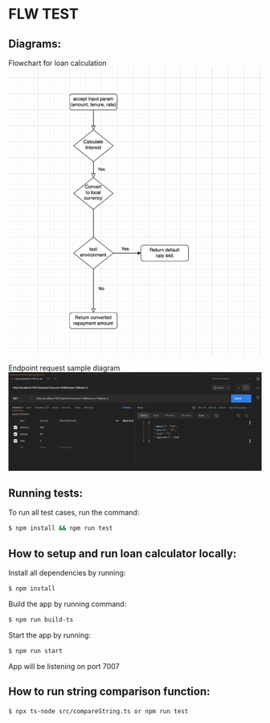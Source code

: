 # FLW TEST

## Diagrams:
Flowchart for loan calculation
![UML flowchart for loan calcultion](images/flowchart.png)

Endpoint request sample diagram
![UML endpoint sample diagram](images/endpoint-sample.png)

## Running tests:
To run all test cases, run the command:
```bash
$ npm install && npm run test
```


## How to setup and run loan calculator locally:
Install all dependencies by running:
```bash
$ npm install
```

Build the app by running command:
```bash
$ npm run build-ts
```

Start the app by running:
```bash
$ npm run start
```

App will be listening on port 7007


## How to run string comparison function:
```bash
$ npx ts-node src/compareString.ts or npm run test
```
